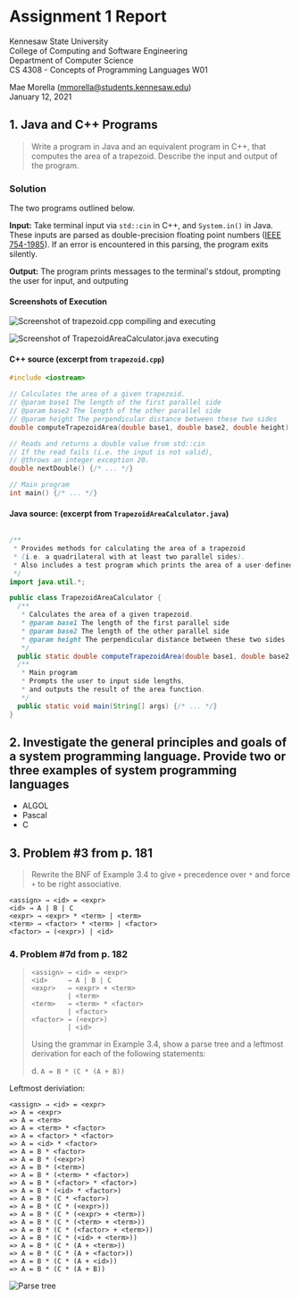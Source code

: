# Assignment 1 Report

Kennesaw State University<br>
College of Computing and Software Engineering<br>
Department of Computer Science<br>
CS 4308 - Concepts of Programming Languages W01

Mae Morella ([mmorella@students.kennesaw.edu](mailto:mmorella@students.kennesaw.edu))<br>
January 12, 2021

## 1. Java and C++ Programs

> Write a program in Java and an equivalent program in C++, that computes the area of a trapezoid. Describe the input and output of the program.

### Solution

The two programs outlined below.

**Input:** Take terminal input via `std::cin` in C++, and `System.in()` in Java. These inputs are parsed as double-precision floating point numbers ([IEEE 754-1985](https://en.wikipedia.org/wiki/IEEE_754-1985)). If an error is encountered in this parsing, the program exits silently.

**Output:** The program prints messages to the terminal's stdout, prompting the user for input, and outputing

#### Screenshots of Execution

![Screenshot of trapezoid.cpp compiling and executing](screen-cpp.png)

![Screenshot of TrapezoidAreaCalculator.java executing](screen-java.png)

#### C++ source (excerpt from `trapezoid.cpp`)

```cpp
#include <iostream>

// Calculates the area of a given trapezoid.
// @param base1 The length of the first parallel side
// @param base2 The length of the other parallel side
// @param height The perpendicular distance between these two sides
double computeTrapezoidArea(double base1, double base2, double height) {/* ... */}

// Reads and returns a double value from std::cin
// If the read fails (i.e. the input is not valid),
// @throws an integer exception 20.
double nextDouble() {/* ... */}

// Main program
int main() {/* ... */}
```

#### Java source: (excerpt from `TrapezoidAreaCalculator.java`)

```java

/**
 * Provides methods for calculating the area of a trapezoid
 * (i.e. a quadrilateral with at least two parallel sides).
 * Also includes a test program which prints the area of a user-defined triangle.
 */
import java.util.*;

public class TrapezoidAreaCalculator {
  /**
   * Calculates the area of a given trapezoid.
   * @param base1 The length of the first parallel side
   * @param base2 The length of the other parallel side
   * @param height The perpendicular distance between these two sides
   */
  public static double computeTrapezoidArea(double base1, double base2, double height) {/* ... */}
  /**
   * Main program
   * Prompts the user to input side lengths,
   * and outputs the result of the area function.
   */
  public static void main(String[] args) {/* ... */}
}
```

## 2. Investigate the general principles and goals of a system programming language. Provide two or three examples of system programming languages

* ALGOL
* Pascal
* C

## 3. Problem #3 from p. 181

> Rewrite the BNF of Example 3.4 to give `+` precedence over `*` and force `+` to be right associative.

```text
<assign> → <id> = <expr>
<id> → A | B | C
<expr> → <expr> * <term> | <term>
<term> → <factor> * <term> | <factor>
<factor> → (<expr>) | <id>
```

### 4. Problem #7d from p. 182

> ```text
> <assign> → <id> = <expr>
> <id>     → A | B | C
> <expr>   → <expr> + <term>
>          | <term>
> <term>   → <term> * <factor>
>          | <factor>
> <factor> → (<expr>)
>          | <id>
> ```
>
> Using the grammar in Example 3.4, show a parse tree and a leftmost derivation for each of the following statements:
>
> d. `A = B * (C * (A + B))`

Leftmost deriviation:

```text
<assign> → <id> = <expr>
=> A = <expr>
=> A = <term>
=> A = <term> * <factor>
=> A = <factor> * <factor>
=> A = <id> * <factor>
=> A = B * <factor>
=> A = B * (<expr>)
=> A = B * (<term>)
=> A = B * (<term> * <factor>)
=> A = B * (<factor> * <factor>)
=> A = B * (<id> * <factor>)
=> A = B * (C * <factor>)
=> A = B * (C * (<expr>))
=> A = B * (C * (<expr> + <term>))
=> A = B * (C * (<term> + <term>))
=> A = B * (C * (<factor> + <term>))
=> A = B * (C * (<id> + <term>))
=> A = B * (C * (A + <term>))
=> A = B * (C * (A + <factor>))
=> A = B * (C * (A + <id>))
=> A = B * (C * (A + B))
```

![Parse tree](parse_tree.jpg)
